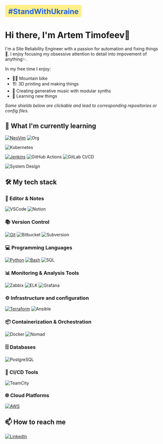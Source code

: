 [![Stand With Ukraine](https://raw.githubusercontent.com/vshymanskyy/StandWithUkraine/main/badges/StandWithUkraine.svg)](https://stand-with-ukraine.pp.ua)

# Hi there, I'm Artem Timofeev👋

I'm a Site Reliability Engineer with a passion for automation and fixing things👷.
I enjoy focusing my obsessive attention to detail into impovement of anything✨.

In my free time I enjoy:

- 🚵‍♂️ Mountain bike
- 🏗️ 3D printing and making things
- 🎹 Creating generative music with modular synths
- 📖 Learning new things

<em>Some shields below are clickable and lead to corresponding repositories or config files.</em>

## 🌱 What I'm currently learning

[![NeoVim](https://img.shields.io/badge/-neovim-1383bb?style=flat&logo=Neovim&logoColor=67b15e)](https://github.com/atimofeev/dotfiles/tree/main/nvim)
<picture>
  <img alt="Org" src="https://img.shields.io/badge/-Org-8558b7?style=flat&logo=Org&logoColor=77aa99">
</picture>

<picture>
  <img alt="Kubernetes" src="https://img.shields.io/badge/-Kubernetes-316ce6?style=flat&logo=kubernetes&logoColor=white">
</picture>

[![Jenkins](https://img.shields.io/badge/-Jenkins-e4313e?style=flat&logo=jenkins&logoColor=white)](https://github.com/atimofeev/learning-jenkins)
<picture>
  <img alt="GitHub Actions" src="https://img.shields.io/badge/-GitHub_Actions-278cff?style=flat&logo=github-actions&logoColor=white">
</picture>
<picture>
  <img alt="GitLab CI/CD" src="https://img.shields.io/badge/-GitLab_CI/CD-FCA121?style=flat&logo=gitlab&logoColor=e34930">
</picture>

<picture>
  <img alt="System Design" src="https://img.shields.io/badge/-System_Design-000000?style=flat&logoColor=white">
</picture>

## 🛠️ My tech stack

### 📝 Editor & Notes

<picture>
  <img alt="VSCode" src="https://img.shields.io/badge/-VSCode-blue?style=flat&logo=Visual-Studio-Code&logoColor=white">
</picture>
<picture>
  <img alt="Notion" src="https://img.shields.io/badge/-Notion-000000?style=flat&logo=notion&logoColor=white">
</picture>

### 📚 Version Control

[![Git](https://img.shields.io/badge/-Git-f05030?style=flat&logo=git&logoColor=white)](https://github.com/atimofeev/dotfiles/blob/main/git/files/gitconfig)
<picture>
  <img alt="Bitbucket" src="https://img.shields.io/badge/-Bitbucket-155bcb?style=flat&logo=bitbucket&logoColor=white">
</picture>
<picture>
  <img alt="Subversion" src="https://img.shields.io/badge/-Subversion-849fcb?style=flat&logo=subversion&logoColor=white">
</picture>

### 💻 Programming Languages

[![Python](https://img.shields.io/badge/-Python-346c99?style=flat&logo=python&logoColor=ffcd3a)](https://github.com/atimofeev/learning-python)
[![Bash](https://img.shields.io/badge/-Bash-232c34?style=flat&logo=gnu-bash&logoColor=4ca920)](https://github.com/atimofeev/dotfiles)
<picture>
  <img alt="SQL" src="https://img.shields.io/badge/-SQL-31648c?style=flat&logo=amazondynamodb&logoColor=white">
</picture>

### 📊 Monitoring & Analysis Tools

<picture>
  <img alt="Zabbix" src="https://img.shields.io/badge/-Zabbix-cd0000?style=flat&logo=zotero&logoColor=white">
</picture>
<picture>
  <img alt="ELK" src="https://img.shields.io/badge/-ELK-38bfb0?style=flat&logo=elasticsearch&logoColor=f0c000">
</picture>
<picture>
  <img alt="Grafana" src="https://img.shields.io/badge/-Grafana-f05a23?style=flat&logo=grafana&logoColor=fbc803">
</picture>

### ⚙️ Infrastructure and configuration

[![Terraform](https://img.shields.io/badge/-Terraform-7b42bc?style=flat&logo=terraform&logoColor=white)](https://github.com/atimofeev/learning-terraform)
<picture>
  <img alt="Ansible" src="https://img.shields.io/badge/-Ansible-EE0000?style=flat&logo=ansible&logoColor=151515">
</picture>

### 📦 Containerization & Orchestration

<picture>
  <img alt="Docker" src="https://img.shields.io/badge/-Docker-086dd7?style=flat&logo=docker&logoColor=white">
</picture>
<picture>
  <img alt="Nomad" src="https://img.shields.io/badge/-Nomad-2cbc85?style=flat&logo=hashicorp&logoColor=black">
</picture>

### 🗄️ Databases

<picture>
  <img alt="PostgreSQL" src="https://img.shields.io/badge/-PostgreSQL-396c94?style=flat&logo=postgresql&logoColor=white">
</picture>

### 🚀 CI/CD Tools

<picture>
  <img alt="TeamCity" src="https://img.shields.io/badge/-TeamCity-000000?style=flat&logo=teamcity&logoColor=05b3ed">
</picture>

### 🌐 Cloud Platforms

[![AWS](https://img.shields.io/badge/-AWS-ff9c08?style=flat&logo=amazon-aws&logoColor=2c3644)](https://github.com/atimofeev/learning-terraform)

## 📫 How to reach me

[![LinkedIn](https://img.shields.io/badge/LinkedIn-Artem_Timofeev-0a66c2?style=flat&logo=linkedin&logoColor=0a66c2)](https://www.linkedin.com/in/artem-timofeev-240b7a14b/)
